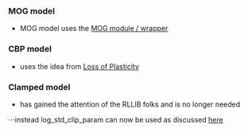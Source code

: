### MOG model
* MOG model uses the [MOG module / wrapper](https://github.com/tlaurie99/reinforcement_learning/blob/main/MoG/MoG_module.py)


### CBP model
* uses the idea from [Loss of Plasticity](https://www.nature.com/articles/s41586-024-07711-7 "LOP/CBP")

### Clamped model
* has gained the attention of the RLLIB folks and is no longer needed

⋅⋅⋅instead log_std_clip_param can now be used as discussed [here](https://discuss.ray.io/t/ppo-nan-in-actor-logits/15140/7)

